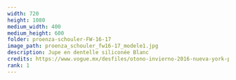 ```yaml
---
width: 720
height: 1080
medium_width: 400
medium_height: 600
folder: proenza-schouler-FW-16-17
image_path: proenza_schouler_fw16-17_modele1.jpg
description: Jupe en dentelle siliconée Blanc
credits: https://www.vogue.mx/desfiles/otono-invierno-2016-nueva-york-proenza-schouler/9691/galeria/15928/image/1329817
rank: 1
---
```

